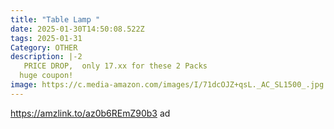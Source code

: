 ```yaml
---
title: "Table Lamp "
date: 2025-01-30T14:50:08.522Z
tags: 2025-01-31
Category: OTHER
description: |-2
   PRICE DROP,  only 17.xx for these 2 Packs 
  huge coupon!
image: https://c.media-amazon.com/images/I/71dcOJZ+qsL._AC_SL1500_.jpg
---
```

https://amzlink.to/az0b6REmZ90b3  ad